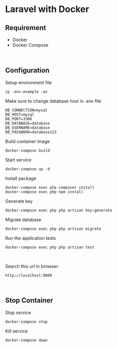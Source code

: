 # Laravel with Docker

## Requirement
- Docker
- Docker Compose

<br>

## Configuration
Setup environment file
```
cp .env.example .ev
```

Make sure to change database host in .env file
```
DB_CONNECTION=mysql
DB_HOST=mysql
DB_PORT=3306
DB_DATABASE=database
DB_USERNAME=database
DB_PASSWORD=database123
```

Build container image
```
docker-compose build
```

Start service
```
docker-compose up -d
```

Install package
```
docker-compose exec php composer install
docker-compose exec php npm install
```

Generate key
```
docker-compose exec php php artisan key:generate
```

Migrate database
```
docker-compose exec php php artisan migrate
```

Run the application tests
```
docker-compose exec php php artisan test
```
<br>

Search this url in browser:
```
http://localhost:8000
```

<br>

## Stop Container
Stop service
``` 
docker-compose stop
```

Kill service
```
docker-compose down
```